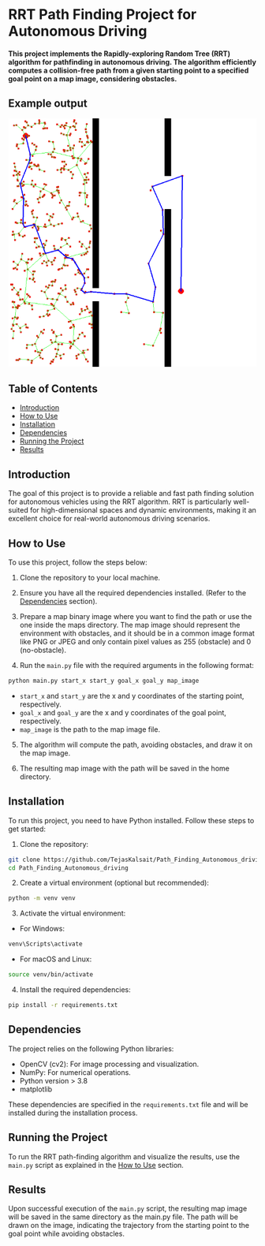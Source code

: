 # RRT Path Finding Project for Autonomous Driving

#### This project implements the Rapidly-exploring Random Tree (RRT) algorithm for pathfinding in autonomous driving. The algorithm efficiently computes a collision-free path from a given starting point to a specified goal point on a map image, considering obstacles.

## Example output
![alt text](https://github.com/TejasKalsait/Path_Finding_Autonomous_Driving/blob/main/map2.png?raw=true)

## Table of Contents
- [Introduction](#introduction)
- [How to Use](#how-to-use)
- [Installation](#installation)
- [Dependencies](#dependencies)
- [Running the Project](#running-the-project)
- [Results](#results)

## Introduction

The goal of this project is to provide a reliable and fast path finding solution for autonomous vehicles using the RRT algorithm. RRT is particularly well-suited for high-dimensional spaces and dynamic environments, making it an excellent choice for real-world autonomous driving scenarios.

## How to Use

To use this project, follow the steps below:

1. Clone the repository to your local machine.

2. Ensure you have all the required dependencies installed. (Refer to the [Dependencies](#dependencies) section).

3. Prepare a map binary image where you want to find the path or use the one inside the maps directory. The map image should represent the environment with obstacles, and it should be in a common image format like PNG or JPEG and only contain pixel values as 255 (obstacle) and 0 (no-obstacle).

4. Run the `main.py` file with the required arguments in the following format:

```bash
python main.py start_x start_y goal_x goal_y map_image
```

- `start_x` and `start_y` are the x and y coordinates of the starting point, respectively.
- `goal_x` and `goal_y` are the x and y coordinates of the goal point, respectively.
- `map_image` is the path to the map image file.

5. The algorithm will compute the path, avoiding obstacles, and draw it on the map image.

6. The resulting map image with the path will be saved in the home directory.

## Installation

To run this project, you need to have Python installed. Follow these steps to get started:

1. Clone the repository:

```bash
git clone https://github.com/TejasKalsait/Path_Finding_Autonomous_driving.git
cd Path_Finding_Autonomous_driving
```

2. Create a virtual environment (optional but recommended):

```bash
python -m venv venv
```

3. Activate the virtual environment:

- For Windows:

```bash
venv\Scripts\activate
```

- For macOS and Linux:

```bash
source venv/bin/activate
```

4. Install the required dependencies:

```bash
pip install -r requirements.txt
```

## Dependencies

The project relies on the following Python libraries:

- OpenCV (cv2): For image processing and visualization.
- NumPy: For numerical operations.
- Python version > 3.8
- matplotlib

These dependencies are specified in the `requirements.txt` file and will be installed during the installation process.

## Running the Project

To run the RRT path-finding algorithm and visualize the results, use the `main.py` script as explained in the [How to Use](#how-to-use) section.

## Results

Upon successful execution of the `main.py` script, the resulting map image will be saved in the same directory as the main.py file. The path will be drawn on the image, indicating the trajectory from the starting point to the goal point while avoiding obstacles.
